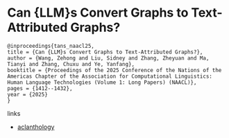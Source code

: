 # Can {LLM}s Convert Graphs to Text-Attributed Graphs?

```
@inproceedings{tans_naacl25,
title = {Can {LLM}s Convert Graphs to Text-Attributed Graphs?},
author = {Wang, Zehong and Liu, Sidney and Zhang, Zheyuan and Ma, Tianyi and Zhang, Chuxu and Ye, Yanfang},
booktitle = {Proceedings of the 2025 Conference of the Nations of the Americas Chapter of the Association for Computational Linguistics: Human Language Technologies (Volume 1: Long Papers) (NAACL)},
pages = {1412--1432},
year = {2025}
}
```

links
- [aclanthology](https://aclanthology.org/2025.naacl-long.65/)
